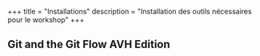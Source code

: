 +++
title = "Installations"
description = "Installation des outils nécessaires pour le workshop"
+++

## Git and the Git Flow AVH Edition
